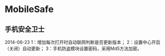 MobileSafe
==========

手机安全卫士
---------------
2014-06-23
1：增加每次打开时自动联网判断是否更新版本；
2：设置中心开启（关闭）自动更新；
3：手机防盗模块设置密码，采用Md5方法加密。